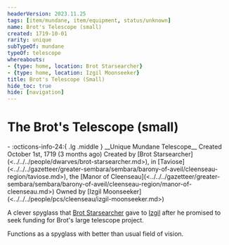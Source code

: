 ```yaml
---
headerVersion: 2023.11.25
tags: [item/mundane, item/equipment, status/unknown]
name: Brot's Telescope (small)
created: 1719-10-01
rarity: unique
subTypeOf: mundane
typeOf: telescope
whereabouts:
- {type: home, location: Brot Starsearcher}
- {type: home, location: Izgil Moonseeker}
title: Brot's Telescope (Small)
hide_toc: true
hide: [navigation]
---
```

# The Brot's Telescope (small)
<div class="grid cards ext-narrow-margin ext-one-column" markdown>
- :octicons-info-24:{ .lg .middle } __Unique Mundane Telescope__  
   Created October 1st, 1719 (3 months ago)  
   Created by [Brot Starsearcher](<../../../people/dwarves/brot-starsearcher.md>), in [Taviose](<../../../gazetteer/greater-sembara/sembara/barony-of-aveil/cleenseau-region/taviose.md>), the [Manor of Cleenseau](<../../../gazetteer/greater-sembara/sembara/barony-of-aveil/cleenseau-region/manor-of-cleenseau.md>)  
   Owned by [Izgil Moonseeker](<../../../people/pcs/cleenseau/izgil-moonseeker.md>)  
</div>


</div>


A clever spyglass that [Brot Starsearcher](<../../../people/dwarves/brot-starsearcher.md>) gave to [Izgil](<../../../people/pcs/cleenseau/izgil-moonseeker.md>) after he promised to seek funding for Brot's large telescope project.

Functions as a spyglass with better than usual field of vision.